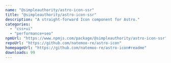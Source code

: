 ```yaml
---
name: "@simpleauthority/astro-icon-ssr"
title: "@simpleauthority/astro-icon-ssr"
description: "A straight-forward Icon component for Astro."
categories:
  - "css+ui"
  - "performance+seo"
npmUrl: "https://www.npmjs.com/package/@simpleauthority/astro-icon-ssr"
repoUrl: "https://github.com/natemoo-re/astro-icon"
homepageUrl: "https://github.com/natemoo-re/astro-icon#readme"
downloads: 99
---
```

